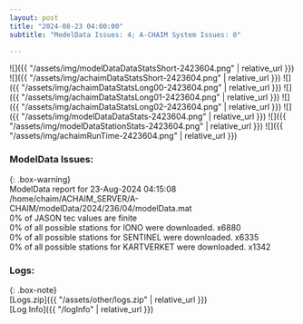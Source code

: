 ```yaml
---
layout: post
title: "2024-08-23 04:00:00"
subtitle: "ModelData Issues: 4; A-CHAIM System Issues: 0"

---
```


![]({{ "/assets/img/modelDataDataStatsShort-2423604.png" | relative_url }})
![]({{ "/assets/img/achaimDataStatsShort-2423604.png" | relative_url }})
![]({{ "/assets/img/achaimDataStatsLong00-2423604.png" | relative_url }})
![]({{ "/assets/img/achaimDataStatsLong01-2423604.png" | relative_url }})
![]({{ "/assets/img/achaimDataStatsLong02-2423604.png" | relative_url }})
![]({{ "/assets/img/modelDataDataStats-2423604.png" | relative_url }})
![]({{ "/assets/img/modelDataStationStats-2423604.png" | relative_url }})
![]({{ "/assets/img/achaimRunTime-2423604.png" | relative_url }})


### ModelData Issues:  
  
{: .box-warning}  
 ModelData report for 23-Aug-2024 04:15:08   
 /home/chaim/ACHAIM_SERVER/A-CHAIM/modelData/2024/236/04/modelData.mat   
 0% of JASON tec values are finite   
 0% of all possible stations for IONO were downloaded. x6880   
 0% of all possible stations for SENTINEL were downloaded. x6335   
 0% of all possible stations for KARTVERKET were downloaded. x1342   
  


### Logs:  
  
{: .box-note}  
[Logs.zip]({{ "/assets/other/logs.zip" | relative_url }})  
[Log Info]({{ "/logInfo" | relative_url }})  
